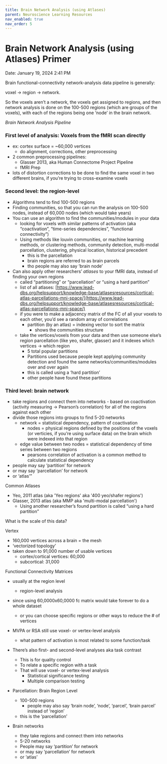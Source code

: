```yaml
---
title: Brain Network Analysis (using Atlases)
parent: Neuroscience Learning Resources
nav_enabled: true 
nav_order: 5
---
```


# Brain Network Analysis (using Atlases) Primer

Date: January 19, 2024 2:41 PM

Brain functional-connectivity network-analysis data pipeline is generally: 

voxel → region → network. 

So the voxels aren’t a network, the voxels get assigned to regions, and then network analysis is done on the 100-500 regions (which are groups of the voxels), with each of the regions being one ‘node’ in the brain network. 

*Brain Network Analysis Pipeline*

### First level of analysis: Voxels from the fMRI scan directly

- ex: cortex surface = ~60,000 vertices
    - do alignment, corrections, other preprocessing
- 2 common preprocessing pipelines:
    - Glasser 2013, aka Human Connectome Project Pipeline
    - fMRI Prep
- lots of distortion corrections to be done to find the same voxel in two different brains, if you’re trying to cross-examine voxels

### **Second level: the region-level**

- Algorithms tend to find 100-500 regions
- Finding communities, so that you can run the analysis on 100-500 nodes, instead of 60,000 nodes (which would take years)
- You can use an algorithm to find the communities/modules in your data
    - looking for voxels with similar patterns of activation (aka “coactivation”, “time-series dependencies”, “functional connectivity”)
    - Using methods like louvin communities, or machine learning methods, or clustering methods, community detection, multi-modal parcellation, clustering, physical location, historical precedent
        - this is the parcellation
        - brain regions are referred to as brain parcels
        - tho people may also say ‘brain node’
- Can also apply other researchers’ *atlases* to your fMRI data, instead of finding your own regions
    - called “partitioning” or “parcellation” or “using a hard partition”
    - list of all atlases: [https://www.lead-dbs.org/helpsupport/knowledge-base/atlasesresources/cortical-atlas-parcellations-mni-space/](https://www.lead-dbs.org/helpsupport/knowledge-base/atlasesresources/cortical-atlas-parcellations-mni-space/)
    - if you were to make a adjacency matrix of the FC of all your voxels to each other, you’d see a random array of correlations
        - partition (by an atlas) = indexing vector to sort the matrix
            - shows the communities structure
    - take the vertices/voxels from your data and then use someone else’s region parcellation (like yeo, shafer, glasser) and it indexes which vertices → which region
        - 5 total popular partitions
        - Partitions used because people kept applying community detection and found the same networks/communities/modules over and over again
        - this is called using a ‘hard partition’
        - other people have found these partitions

### Third level: brain network

- take regions and connect them into networks - based on coactivation (activity measuring -> Pearson’s correlation) for all of the regions against each other
- divide those regions into groups to find 5-20 networks
    - network = statistical dependency, pattern of coactivation
        - nodes = physical regions defined by the positions of the voxels (or verticies, if you’re using surface data) on the brain which were indexed into that region
    - edge value between two nodes = statistical dependency of time series between two regions
        - pearsons correlation of activation is a common method to calculate statistical dependency
- people may say ‘partition’ for network
- or may say ‘parcellation’ for network
- or ‘atlas’”

Common Atlases

- Yeo, 2011 atlas (aka 'Yeo regions' aka '400 yeo/shafer regions')
- Glasser, 2013 atlas (aka MMP aka 'multi-modal parcellation')
    - Using another researcher’s found partition is called “using a hard partition”

What is the scale of this data?

Vertex
- 160,000 vertices across a brain = the mesh
- ‘vectorized topology’
- taken down to 91,000 number of usable vertices
    - cortex/cortical vertices: 60,000
    - subcortical: 31,000

Functional Connectivity Matrices
- usually at the region level
    - region-level analysis
- since using 60,0000x60,0000 fc matrix would take forever to do a whole dataset
    - or you can choose specific regions or other ways to reduce the # of vertices
- MVPA or RSA still use voxel- or vertex-level analysis
    - what pattern of activation is most related to some function/task
- There’s also first- and second-level analyses aka task contrast
    - This is for quality control
    - To relate a specific region with a task
    - That will use voxel- or vertex-level analysis
        - Statistical significance testing
        - Multiple comparison testing

- Parcellation: Brain Region Level
    - 100-500 regions
        - people may also say ‘brain node’, ‘node’, ‘parcel’, ‘brain parcel’ instead of ‘region’
    - this is the ‘parcellation’

- Brain networks
    - they take regions and connect them into networks
    - 5-20 networks
    - People may say ‘partition’ for network
    - or may say ‘parcellation’ for network
    - or ‘atlas’
    
